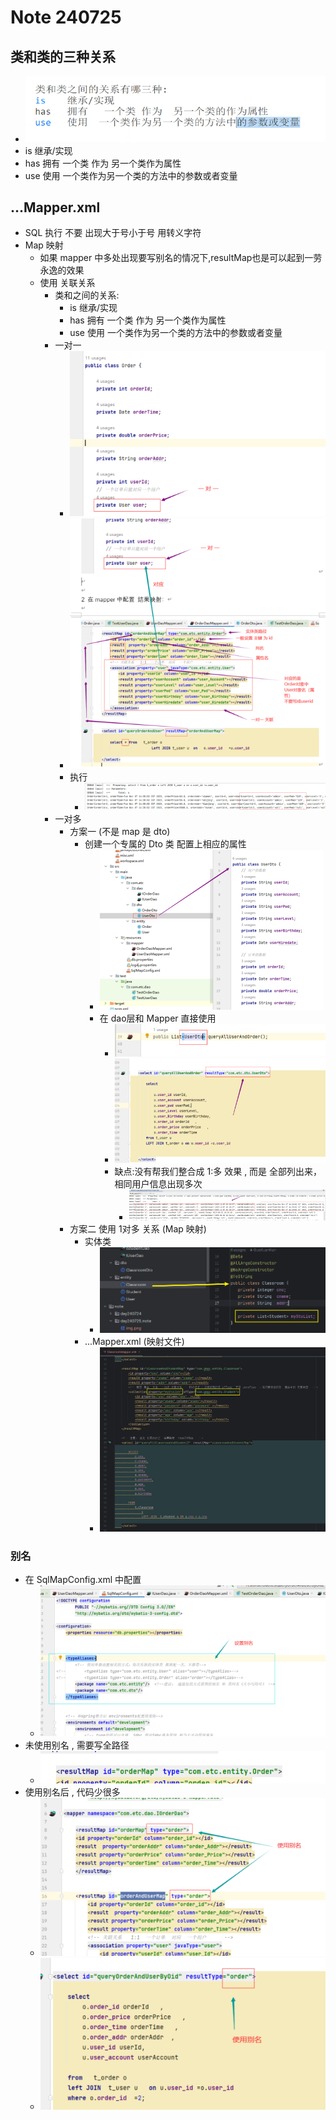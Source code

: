 #  Note 240725

## 类和类的三种关系
- ![img.png](img.png)
- is 继承/实现
- has 拥有 一个类 作为 另一个类作为属性
- use 使用 一个类作为另一个类的方法中的参数或者变量

## ...Mapper.xml
- SQL 执行 不要 出现大于号小于号 用转义字符
- Map 映射
  - 如果 mapper 中多处出现要写别名的情况下,resultMap也是可以起到一劳永逸的效果
  - 使用 关联关系
    - 类和之间的关系:
      - is 继承/实现
      - has 拥有 一个类 作为 另一个类作为属性
      - use 使用 一个类作为另一个类的方法中的参数或者变量
    - 一对一
      - ![img_3.png](img_3.png)
      - ![img_4.png](img_4.png)
      - 执行
        - ![img_5.png](img_5.png)
    - 一对多
      - 方案一 (不是 map 是 dto)
        - 创建一个专属的 Dto 类 配置上相应的属性
          - ![img_6.png](img_6.png)
          - 在 dao层和 Mapper 直接使用
            - ![img_8.png](img_8.png)
            - ![img_9.png](img_9.png)
            - 缺点:没有帮我们整合成 1:多 效果 , 而是 全部列出来，相同用户信息出现多次
              - ![img_10.png](img_10.png)
      - 方案二 使用 1对多 关系 (Map 映射)
        - 实体类 
          - ![img_11.png](img_11.png)
        - ...Mapper.xml (映射文件)
          - ![img_12.png](img_12.png)

### 别名
- 在 SqlMapConfig.xml 中配置
  - ![img_13.png](img_13.png)
- 未使用别名 , 需要写全路径
  - ![img_14.png](img_14.png)
- 使用别名后 , 代码少很多
  - ![img_15.png](img_15.png)
  - ![img_16.png](img_16.png)